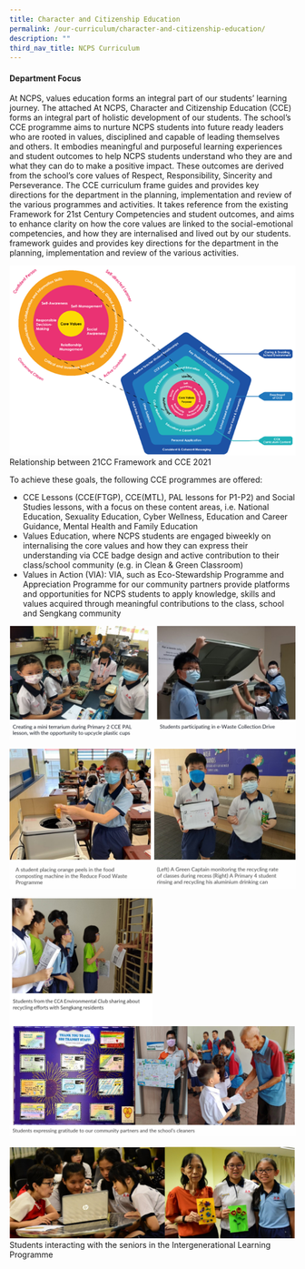 ```yaml
---
title: Character and Citizenship Education
permalink: /our-curriculum/character-and-citizenship-education/
description: ""
third_nav_title: NCPS Curriculum
---
```

#### **Department Focus**

At NCPS, values education forms an integral part of our students’ learning journey. The attached At NCPS, Character and Citizenship Education (CCE) forms an integral part of holistic development of our students. The school’s CCE programme aims to nurture NCPS students into future ready leaders who are rooted in values, disciplined and capable of leading themselves and others. It embodies meaningful and purposeful learning experiences and student outcomes to help NCPS students understand who they are and what they can do to make a positive impact. These outcomes are derived from the school’s core values of Respect, Responsibility, Sincerity and Perseverance. 
The CCE curriculum frame guides and provides key directions for the department in the planning, implementation and review of the various programmes and activities. It takes reference from the existing Framework for 21st Century Competencies and student outcomes, and aims to enhance clarity on how the core values are linked to the social-emotional competencies, and how they are internalised and lived out by our students.
framework guides and provides key directions for the department in the planning, implementation and review of the various activities.

![](/images/Our%20Curriculum_CCE/CCE%201.png)
Relationship between 21CC Framework and CCE 2021


To achieve these goals, the following CCE programmes are offered: 

* CCE Lessons (CCE(FTGP), CCE(MTL), PAL lessons for P1-P2) and Social Studies lessons, with a focus on these content areas, i.e. National Education, Sexuality Education, Cyber Wellness, Education and Career Guidance, Mental Health and Family Education
* Values Education, where NCPS students are engaged biweekly on internalising the core values and how they can express their understanding via CCE badge design and active contribution to their class/school community (e.g. in Clean & Green Classroom)
* Values in Action (VIA): VIA, such as Eco-Stewardship Programme and Appreciation Programme for our community partners provide platforms and opportunities for NCPS students to apply knowledge, skills and values acquired through meaningful contributions to the class, school and Sengkang community

![](/images/Our%20Curriculum_CCE/CCE01.jpg)

![](/images/Our%20Curriculum_CCE/CCE02.jpg)

<img src="/images/Our%20Curriculum_CCE/CCE03.png" style="width:50%" align="left">




![](/images/Our%20Curriculum_CCE/CCE04.jpg)



![](/images/Our%20Curriculum_CCE/CCE%208.png)
Students interacting with the seniors in the Intergenerational Learning Programme